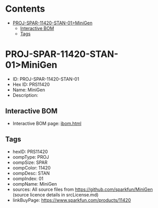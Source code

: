 



Contents
========

* [PROJ-SPAR-11420-STAN-01>MiniGen](#proj-spar-11420-stan-01minigen)
	* [Interactive BOM](#interactive-bom)
	* [Tags](#tags)

# PROJ-SPAR-11420-STAN-01>MiniGen

- ID: PROJ-SPAR-11420-STAN-01
- Hex ID: PRS11420
- Name: MiniGen
- Description: 

## Interactive BOM

- Interactive BOM page: [ibom.html](kicad/bom/ibom.html)

## Tags

- hexID: PRS11420
- oompType: PROJ
- oompSize: SPAR
- oompColor: 11420
- oompDesc: STAN
- oompIndex: 01
- oompName: MiniGen
- sources: All source files from https://github.com/sparkfun/MiniGen (source licence details in srcLicense.md)
- linkBuyPage: https://www.sparkfun.com/products/11420
